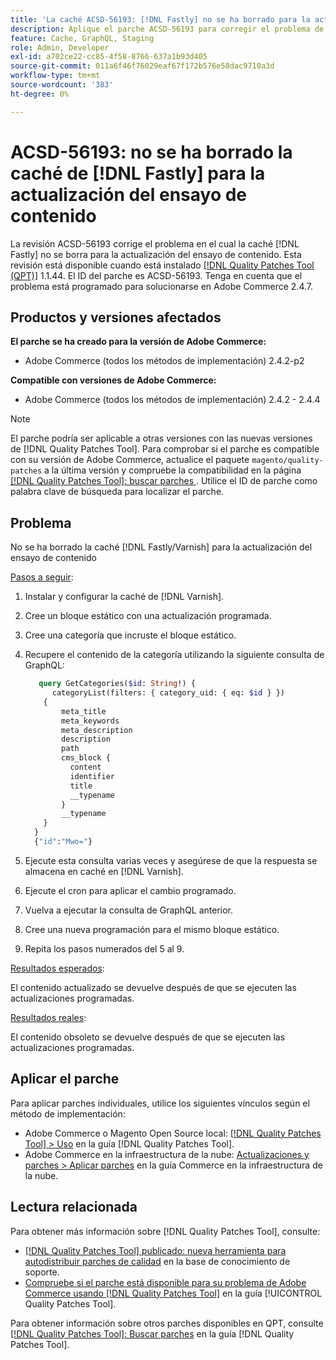 ```yaml
---
title: 'La caché ACSD-56193: [!DNL Fastly] no se ha borrado para la actualización del ensayo de contenido'
description: Aplique el parche ACSD-56193 para corregir el problema de Adobe Commerce en el que la caché  [!DNL Fastly] no se borra para la actualización del ensayo de contenido.
feature: Cache, GraphQL, Staging
role: Admin, Developer
exl-id: a702ce22-cc85-4f58-8766-637a1b93d405
source-git-commit: 011a6f46f76029eaf67f172b576e58dac9710a3d
workflow-type: tm+mt
source-wordcount: '383'
ht-degree: 0%

---
```


# ACSD-56193: no se ha borrado la caché de [!DNL Fastly] para la actualización del ensayo de contenido

La revisión ACSD-56193 corrige el problema en el cual la caché [!DNL Fastly] no se borra para la actualización del ensayo de contenido. Esta revisión está disponible cuando está instalado [[!DNL Quality Patches Tool (QPT)]](https://experienceleague.adobe.com/es/docs/commerce-operations/tools/quality-patches-tool/quality-patches-tool-to-self-serve-quality-patches) 1.1.44. El ID del parche es ACSD-56193. Tenga en cuenta que el problema está programado para solucionarse en Adobe Commerce 2.4.7.

## Productos y versiones afectados

**El parche se ha creado para la versión de Adobe Commerce:**

* Adobe Commerce (todos los métodos de implementación) 2.4.2-p2

**Compatible con versiones de Adobe Commerce:**

* Adobe Commerce (todos los métodos de implementación) 2.4.2 - 2.4.4

>[!NOTE]
>
>El parche podría ser aplicable a otras versiones con las nuevas versiones de [!DNL Quality Patches Tool]. Para comprobar si el parche es compatible con su versión de Adobe Commerce, actualice el paquete `magento/quality-patches` a la última versión y compruebe la compatibilidad en la página [[!DNL Quality Patches Tool]: buscar parches ](https://experienceleague.adobe.com/tools/commerce-quality-patches/index.html?lang=es). Utilice el ID de parche como palabra clave de búsqueda para localizar el parche.

## Problema

No se ha borrado la caché [!DNL Fastly/Varnish] para la actualización del ensayo de contenido

<u>Pasos a seguir</u>:

1. Instalar y configurar la caché de [!DNL Varnish].
1. Cree un bloque estático con una actualización programada.
1. Cree una categoría que incruste el bloque estático.
1. Recupere el contenido de la categoría utilizando la siguiente consulta de GraphQL:

   ```GraphQL
      query GetCategories($id: String!) {
         categoryList(filters: { category_uid: { eq: $id } }) 
       {
           meta_title
           meta_keywords
           meta_description
           description
           path
           cms_block {
             content
             identifier
             title
             __typename
           }
           __typename
       }
     }
     {"id":"Mwo="}
   ```

1. Ejecute esta consulta varias veces y asegúrese de que la respuesta se almacena en caché en [!DNL Varnish].
1. Ejecute el cron para aplicar el cambio programado.
1. Vuelva a ejecutar la consulta de GraphQL anterior.
1. Cree una nueva programación para el mismo bloque estático.
1. Repita los pasos numerados del 5 al 9.

<u>Resultados esperados</u>:

El contenido actualizado se devuelve después de que se ejecuten las actualizaciones programadas.

<u>Resultados reales</u>:

El contenido obsoleto se devuelve después de que se ejecuten las actualizaciones programadas.

## Aplicar el parche

Para aplicar parches individuales, utilice los siguientes vínculos según el método de implementación:

* Adobe Commerce o Magento Open Source local: [[!DNL Quality Patches Tool] > Uso](/help/tools/quality-patches-tool/usage.md) en la guía [!DNL Quality Patches Tool].
* Adobe Commerce en la infraestructura de la nube: [Actualizaciones y parches > Aplicar parches](https://experienceleague.adobe.com/docs/commerce-cloud-service/user-guide/develop/upgrade/apply-patches.html?lang=es) en la guía Commerce en la infraestructura de la nube.

## Lectura relacionada

Para obtener más información sobre [!DNL Quality Patches Tool], consulte:

* [[!DNL Quality Patches Tool] publicado: nueva herramienta para autodistribuir parches de calidad](https://experienceleague.adobe.com/es/docs/commerce-operations/tools/quality-patches-tool/quality-patches-tool-to-self-serve-quality-patches) en la base de conocimiento de soporte.
* [Compruebe si el parche está disponible para su problema de Adobe Commerce usando [!DNL Quality Patches Tool]](/help/tools/quality-patches-tool/patches-available-in-qpt/check-patch-for-magento-issue-with-magento-quality-patches.md) en la guía [!UICONTROL Quality Patches Tool].


Para obtener información sobre otros parches disponibles en QPT, consulte [[!DNL Quality Patches Tool]: Buscar parches](https://experienceleague.adobe.com/tools/commerce-quality-patches/index.html?lang=es) en la guía [!DNL Quality Patches Tool].

